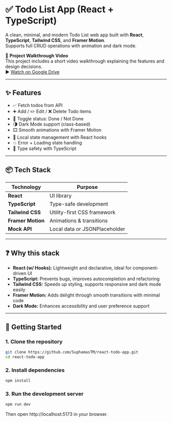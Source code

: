 # ✅ Todo List App (React + TypeScript)

A clean, minimal, and modern Todo List web app built with **React**, **TypeScript**, **Tailwind CSS**, and **Framer Motion**.  
Supports full CRUD operations with animation and dark mode.

🎥 **Project Walkthrough Video**  
This project includes a short video walkthrough explaining the features and design decisions.  
▶️ [Watch on Google Drive](https://drive.google.com/file/d/[https://drive.google.com/drive/folders/1tjjSGTkkkOykHKY5YA92jm8Hyi7V38Vg?usp=sharing]/view)

---

## ✨ Features

- ✅ Fetch todos from API
- ➕ Add / ✏️ Edit / ❌ Delete Todo items
- 🔄 Toggle status: Done / Not Done
- 🌗 Dark Mode support (class-based)
- 🎞️ Smooth animations with Framer Motion
- 🔧 Local state management with React hooks
- 💥 Error + Loading state handling
- 🎯 Type safety with TypeScript

---

## 📦 Tech Stack

| Technology        | Purpose                       |
| ----------------- | ----------------------------- |
| **React**         | UI library                    |
| **TypeScript**    | Type-safe development         |
| **Tailwind CSS**  | Utility-first CSS framework   |
| **Framer Motion** | Animations & transitions      |
| **Mock API**      | Local data or JSONPlaceholder |

---

## ❓ Why this stack

- **React (w/ Hooks):** Lightweight and declarative, ideal for component-driven UI
- **TypeScript:** Prevents bugs, improves autocompletion and refactoring
- **Tailwind CSS:** Speeds up styling, supports responsive and dark mode easily
- **Framer Motion:** Adds delight through smooth transitions with minimal code
- **Dark Mode:** Enhances accessibility and user preference support

---

## 🚀 Getting Started

### 1. Clone the repository

```bash
git clone https://github.com/SuphamasTM/react-todo-app.git
cd react-todo-app
```

### 2. Install dependencies

```bash
npm install
```

### 3. Run the development server

```bash
npm run dev
```

Then open http://localhost:5173 in your browser.
